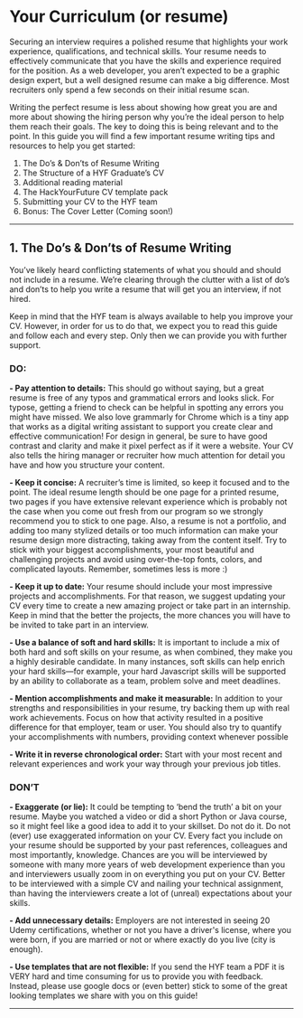 # Your Curriculum (or resume)

Securing an interview requires a polished resume that highlights your work experience, qualifications, and technical skills. Your resume needs to effectively communicate that you have the skills and experience required for the position. As a web developer, you aren’t expected to be a graphic design expert, but a well designed resume can make a big difference. Most recruiters only spend a few seconds on their initial resume scan.

Writing the perfect resume is less about showing how great you are and more about showing the hiring person why you’re the ideal person to help them reach their goals. The key to doing this is being relevant and to the point. In this guide you will find a few important resume writing tips and resources to help you get started:

1. The Do’s & Don’ts of Resume Writing
2. The Structure of a HYF Graduate’s CV
3. Additional reading material
4. The HackYourFuture CV template pack
5. Submitting your CV to the HYF team
6. Bonus: The Cover Letter (Coming soon!)

<hr> 

## 1. The Do’s & Don’ts of Resume Writing

You’ve likely heard conflicting statements of what you should and should not include in a resume. We’re clearing through the clutter with a list of do’s and don’ts to help you write a resume that will get you an interview, if not hired. 

Keep in mind that the HYF team is always available to help you improve your CV. However, in order for us to do that, we expect you to read this guide and follow each and every step. Only then we can provide you with further support.

### DO: ###

**- Pay attention to details:** This should go without saying, but a great resume is free of any typos and grammatical errors and looks slick. For typose, getting a friend to check can be helpful in spotting any errors you might have missed. We also love grammarly for Chrome which is a tiny app that works as a digital writing assistant to support you create clear and effective communication! For design in general, be sure to have good contrast and clarity and make it pixel perfect as if it were a website. Your CV also tells the hiring manager or recruiter how much attention for detail you have and how you structure your content. 

**- Keep it concise:** A recruiter’s time is limited, so keep it focused and to the point. The ideal resume length should be one page for a printed resume, two pages if you have extensive relevant experience which is probably not the case when you come out fresh from our program so we strongly recommend you to stick to one page. Also, a resume is not a portfolio, and adding too many stylized details or too much information can make your resume design more distracting, taking away from the content itself. Try to stick with your biggest accomplishments, your most beautiful and challenging projects and avoid using over-the-top fonts, colors, and complicated layouts. Remember, sometimes less is more :)

**- Keep it up to date:** Your resume should include your most impressive projects and accomplishments. For that reason, we suggest updating your CV every time to create a new amazing project or take part in an internship. Keep in mind that the better the projects, the more chances you will have to be invited to take part in an interview.

**- Use a balance of soft and hard skills:** It is important to include a mix of both hard and soft skills on your resume, as when combined, they make you a highly desirable candidate. In many instances, soft skills can help enrich your hard skills—for example, your hard Javascript skills will be supported by an ability to collaborate as a team, problem solve and meet deadlines. 

**- Mention accomplishments and make it measurable:** In addition to your strengths and responsibilities in your resume, try backing them up with real work achievements. Focus on how that activity resulted in a positive difference for that employer, team or user. You should also try to quantify your accomplishments with numbers, providing context whenever possible

**- Write it in reverse chronological order:** Start with your most recent and relevant experiences and work your way through your previous job titles.

### DON’T ###

**- Exaggerate (or lie):** It could be tempting to ‘bend the truth’ a bit on your resume. Maybe you watched a video or did a short Python or Java course, so it might feel like a good idea to add it to your skillset. Do not do it. Do not (ever) use exaggerated information on your CV. Every fact you include on your resume should be supported by your past references, colleagues and most importantly, knowledge. Chances are you will be interviewed by someone with many more years of web development experience than you and interviewers usually zoom in on everything you put on your CV. Better to be interviewed with a simple CV and nailing your technical assignment, than having the interviewers create a lot of (unreal) expectations about your skills.

**- Add unnecessary details:** Employers are not interested in seeing 20 Udemy certifications, whether or not you have a driver's license, where you were born, if you are married or not or where exactly do you live (city is enough).

**- Use templates that are not flexible:** If you send the HYF team a PDF it is VERY hard and time consuming for us to provide you with feedback. Instead, please use google docs or (even better) stick to some of the great looking templates we share with you on this guide!

<hr> 




